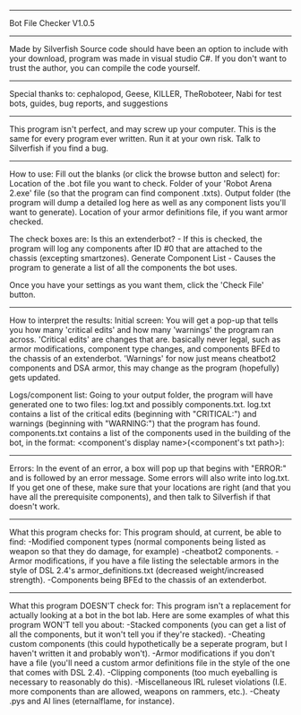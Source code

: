 ***********************
Bot File Checker V1.0.5
***********************
Made by Silverfish
Source code should have been an option to include with your download, program was made in visual studio C#. If you don't want to trust the author, you can compile the code yourself.
***********************
Special thanks to:
cephalopod, Geese, KILLER, TheRoboteer, Nabi
for test bots, guides, bug reports, and suggestions
***********************
This program isn't perfect, and may screw up your computer. This is the same for every program ever written. Run it at your own risk.
Talk to Silverfish if you find a bug.
***********************
How to use:
Fill out the blanks (or click the browse button and select) for:
Location of the .bot file you want to check.
Folder of your 'Robot Arena 2.exe' file (so that the program can find component .txts).
Output folder (the program will dump a detailed log here as well as any component lists you'll want to generate).
Location of your armor definitions file, if you want armor checked.

The check boxes are:
Is this an extenderbot? - If this is checked, the program will log any components after ID #0 that are attached to the chassis (excepting smartzones).
Generate Component List - Causes the program to generate a list of all the components the bot uses.

Once you have your settings as you want them, click the 'Check File' button.
***********************
How to interpret the results:
Initial screen:
You will get a pop-up that tells you how many 'critical edits' and how many 'warnings' the program ran across. 'Critical edits' are changes that are.
basically never legal, such as armor modifications, component type changes, and components BFEd to the chassis of an extenderbot.
'Warnings' for now just means cheatbot2 components and DSA armor, this may change as the program (hopefully) gets updated.

Logs/component list:
Going to your output folder, the program will have generated one to two files: log.txt and possibly components.txt.
log.txt contains a list of the critical edits (beginning with "CRITICAL:") and warnings (beginning with "WARNING:") that the program has found.
components.txt contains a list of the components used in the building of the bot, in the format:
<component's display name>(<component's txt path>): <number of this component present in the bot>
************************
Errors:
In the event of an error, a box will pop up that begins with "ERROR:" and is followed by an error message. Some errors will also write into log.txt.
If you get one of these, make sure that your locations are right (and that you have all the prerequisite components), and then talk to Silverfish if that doesn't work.
************************
What this program checks for:
This program should, at current, be able to find:
-Modified component types (normal components being listed as weapon so that they do damage, for example)
-cheatbot2 components.
-Armor modifications, if you have a file listing the selectable armors in the style of DSL 2.4's armor_definitions.txt (decreased weight/increased strength).
-Components being BFEd to the chassis of an extenderbot.
************************
What this program DOESN'T check for:
This program isn't a replacement for actually looking at a bot in the bot lab. Here are some examples of what this program WON'T tell you about:
-Stacked components (you can get a list of all the components, but it won't tell you if they're stacked).
-Cheating custom components (this could hypothetically be a seperate program, but I haven't written it and probably won't).
-Armor modifications if you don't have a file (you'll need a custom armor definitions file in the style of the one that comes with DSL 2.4).
-Clipping components (too much eyeballing is necessary to reasonably do this).
-Miscellaneous IRL ruleset violations (I.E. more components than are allowed, weapons on rammers, etc.).
-Cheaty .pys and AI lines (eternalflame, for instance).
